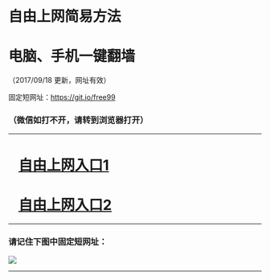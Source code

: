 ﻿# 自由上网简易方法

# 电脑、手机一键翻墙

（2017/09/18 更新，网址有效）

固定短网址：https://git.io/free99

### （微信如打不开，请转到浏览器打开）


***





# &nbsp;&nbsp; <a href="http://ft724831146.fwq-tz1005.info/fwqtz01.html?t=091800116405 " target="_blank">自由上网入口1</a>
# &nbsp;&nbsp; <a href="http://ft171621215.fwq-tz1006.info/fwqtz02.html?t=091800128945 " target="_blank">自由上网入口2</a>
***

### 请记住下图中固定短网址：

<img src="https://s3-us-west-2.amazonaws.com/fwq-1001/yjfq-20170905okok.png" /> 


***

